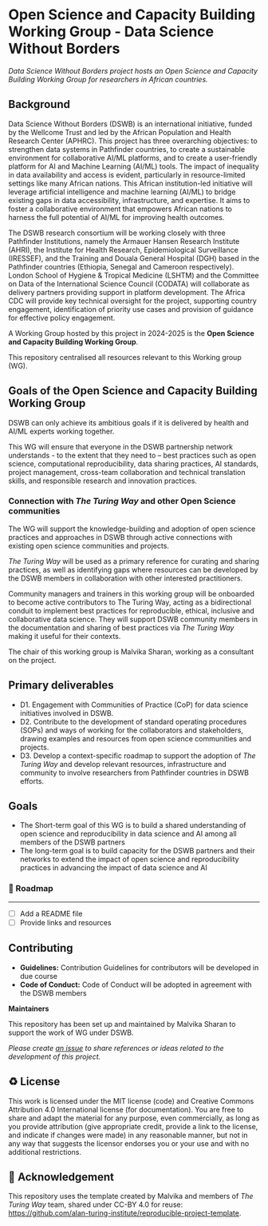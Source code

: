 # Open Science and Capacity Building Working Group - Data Science Without Borders

*Data Science Without Borders project hosts an Open Science and Capacity Building Working Group for researchers in African countries.*  

## Background

Data Science Without Borders (DSWB) is an international initiative, funded by the Wellcome Trust and led by the African Population and Health Research Center (APHRC). This project has three overarching objectives: to strengthen data systems in Pathfinder countries, to create a sustainable environment for collaborative AI/ML platforms, and to create a user-friendly platform for AI and Machine Learning (AI/ML) tools. The impact of inequality in data availability and access is evident, particularly in resource-limited settings like many African nations. This African institution-led initiative will leverage artificial intelligence and machine learning (AI/ML) to bridge existing gaps in data accessibility, infrastructure, and expertise. It aims to foster a collaborative environment that empowers African nations to harness the full potential of AI/ML for improving health outcomes. 
 
The DSWB research consortium will be working closely with three Pathfinder Institutions, namely the Armauer Hansen Research Institute (AHRI), the Institute for Health Research, Epidemiological Surveillance (IRESSEF), and the Training and Douala General Hospital (DGH) based in the Pathfinder countries (Ethiopia, Senegal and Cameroon respectively). London School of Hygiene & Tropical Medicine (LSHTM) and the Committee on Data of the International Science Council (CODATA) will collaborate as delivery partners providing support in platform development. The Africa CDC will provide key technical oversight for the project, supporting country engagement, identification of priority use cases and provision of guidance for effective policy engagement. 

A Working Group hosted by this project in 2024-2025 is the **Open Science and Capacity Building Working Group**.

This repository centralised all resources relevant to this Working group (WG).

## Goals of the Open Science and Capacity Building Working Group

DSWB can only achieve its ambitious goals if it is delivered by health and AI/ML experts working together. 

This WG will ensure that everyone in the DSWB partnership network understands - to the extent that they need to – best practices such as open science, computational reproducibility, data sharing practices, AI standards, project management, cross-team collaboration and technical translation skills, and responsible research and innovation practices.

### Connection with _The Turing Way_ and other Open Science communities

The WG will support the knowledge-building and adoption of open science practices and approaches in DSWB through active connections with existing open science communities and projects.

_The Turing Way_ will be used as a primary reference for curating and sharing practices, as well as identifying gaps where resources can be developed by the DSWB members in collaboration with other interested practitioners.

Community managers and trainers in this working group will be onboarded to become active contributors to The Turing Way, acting as a bidirectional conduit to implement best practices for reproducible, ethical, inclusive and collaborative data science. They will support DSWB community members in the documentation and sharing of best practices via _The Turing Way_ making it useful for their contexts.

The chair of this working group is Malvika Sharan, working as a consultant on the project.

## Primary deliverables

- D1. Engagement with Communities of Practice (CoP) for data science initiatives involved in DSWB. 
- D2. Contribute to the development of standard operating procedures (SOPs) and ways of working for the collaborators and stakeholders, drawing examples and resources from open science communities and projects.
- D3. Develop a context-specific roadmap to support the adoption of _The Turing Way_ and develop relevant resources, infrastructure and community to involve researchers from Pathfinder countries in DSWB efforts.  

## Goals

- The Short-term goal of this WG is to build a shared understanding of open science and reproducibility in data science and AI among all members of the DSWB partners
- The long-term goal is to build capacity for the DSWB partners and their networks to extend the impact of open science and reproducibility practices in advancing the impact of data science and AI

### 🎯 Roadmap
---

- [ ] Add a README file
- [ ] Provide links and resources

## Contributing

- **Guidelines:** Contribution Guidelines for contributors will be developed in due course
- **Code of Conduct:** Code of Conduct will be adopted in agreement with the DSWB members

**Maintainers**

This repository has been set up and maintained by Malvika Sharan to support the work of WG under DSWB.

*Please create [an issue](../../issues) to share references or ideas related to the development of this project.*


♻️ License
---

This work is licensed under the MIT license (code) and Creative Commons Attribution 4.0 International license (for documentation).
You are free to share and adapt the material for any purpose, even commercially,
as long as you provide attribution (give appropriate credit, provide a link to the license,
and indicate if changes were made) in any reasonable manner, but not in any way that suggests the
licensor endorses you or your use and with no additional restrictions.

🤝 Acknowledgement
---

This repository uses the template created by Malvika and members of *The Turing Way* team, shared under CC-BY 4.0 for reuse: https://github.com/alan-turing-institute/reproducible-project-template.
